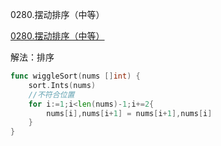 0280.摆动排序（中等）

[0280.摆动排序（中等）](https://leetcode.cn/problems/wiggle-sort/)



解法：排序



```go
func wiggleSort(nums []int) {
	sort.Ints(nums)
	//不符合位置
	for i:=1;i<len(nums)-1;i+=2{
		nums[i],nums[i+1] = nums[i+1],nums[i]
	}
}
```
